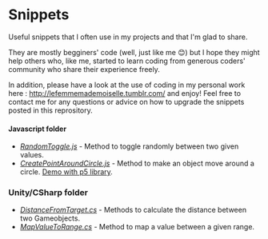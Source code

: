 # Snippets 
Useful snippets that I often use in my projects and that I'm glad to share. 

They are mostly begginers' code (well, just like me :blush:) but I hope they might help others who, like me, started to learn coding from generous coders' community who share their experience freely.

In addition, please have a look at the use of coding in my personal work here : http://lefemmemademoiselle.tumblr.com/ and enjoy!
Feel free to contact me for any questions or advice on how to upgrade the snippets posted in this reprository.

#### Javascript folder
- [*RandomToggle.js*](https://github.com/MlleDR/Snippets/blob/master/Javascript/RandomToggle.js) - Method to toggle randomly between two given values.
- [*CreatePointAroundCircle.js*](https://github.com/MlleDR/Snippets/blob/master/Javascript/CreatePointAroundCircle.js) - Method to make an object move around a circle. [Demo with p5 library](https://github.com/MlleDR/point-on-circle).


### Unity/CSharp folder
- [*DistanceFromTarget.cs*](https://github.com/MlleDR/Snippets/blob/master/Unity/CSharp/DistanceFromTarget.cs) - Methods to calculate the distance between two Gameobjects.
- [*MapValueToRange.cs*](https://github.com/MlleDR/Snippets/blob/master/Unity/CSharp/MapValueToRange.cs) - Method to map a value between a given range.
